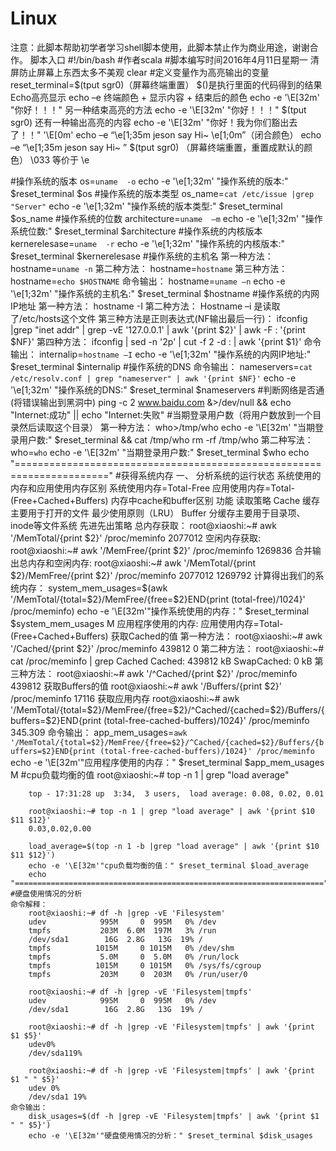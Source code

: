 # Linux
注意：此脚本帮助初学者学习shell脚本使用，此脚本禁止作为商业用途，谢谢合作。
脚本入口
#!/bin/bash
#作者scala
#脚本编写时间2016年4月11日星期一
清屏防止屏幕上东西太多不美观
clear
#定义变量作为高亮输出的变量
    reset_terminal=$(tput sgr0)（屏幕终端重置）
    $()是执行里面的代码得到的结果
Echo高亮显示
    echo –e 终端颜色 + 显示内容 + 结束后的颜色
    echo -e '\E[32m' "你好！！！"
另一种结束高亮的方法
    echo -e '\E[32m' "你好！！！" $(tput sgr0)
还有一种输出高亮的内容
    echo -e '\E[32m' "你好！我为你们豁出去了！！" '\E[0m'
    echo –e “\e[1;35m  jeson say Hi~  \e[1;0m”（闭合颜色）
    echo –e “\e[1;35m  jeson say Hi~ ” $(tput sgr0) （屏幕终端重置，重置成默认的颜色）
    \033 等价于 \e

#操作系统的版本
        os=`uname  -o`
        echo -e '\e[1;32m' "操作系统的版本:" $reset_terminal $os
#操作系统的版本类型
        os_name=`cat /etc/issue |grep  "Server"`
        echo -e '\e[1;32m' "操作系统的版本类型:" $reset_terminal $os_name
#操作系统的位数
        architecture=`uname  –m`
        echo -e '\e[1;32m' "操作系统位数:" $reset_terminal $architecture
#操作系统的内核版本
        kernerelesase=`uname  -r`
        echo -e '\e[1;32m' "操作系统的内核版本:" $reset_terminal $kernerelesase
#操作系统的主机名
    第一种方法：
    hostname=`uname -n`
    第二种方法：
    hostname=`hostname`
    第三种方法：
    hostname=`echo $HOSTNAME`
    命令输出：
        hostname=`uname –n`
        echo -e '\e[1;32m' "操作系统的主机名:" $reset_terminal $hostname
#操作系统的内网IP地址
    第一种方法：
    hostname -I
    第二种方法：
    Hostname –i 是读取了/etc/hosts这个文件
    第三种方法是正则表达式(NF输出最后一行)：
    ifconfig |grep "inet addr" | grep -vE '127.0.0.1' | awk '{print $2}' | awk -F : '{print $NF}'
    第四种方法：
    ifconfig | sed -n '2p' | cut -f 2 -d : | awk '{print $1}'
    命令输出：
        internalip=`hostname –I`
        echo -e '\e[1;32m' "操作系统的内网IP地址:" $reset_terminal $internalip
#操作系统的DNS
    命令输出：
        nameservers=`cat /etc/resolv.conf | grep "nameserver" | awk '{print $NF}'`
        echo -e '\e[1;32m' "操作系统的DNS:" $reset_terminal $nameservers
#判断网络是否通(将错误输出到黑洞中)
        ping -c 2 www.baidu.com &>/dev/null  && echo "Internet:成功" || echo "Internet:失败"
#当期登录用户数（将用户数放到一个目录然后读取这个目录）
    第一种方法：
        who>/tmp/who
        echo -e '\E[32m' "当期登录用户数:" $reset_terminal  && cat /tmp/who
        rm -rf /tmp/who
    第二种写法：
        who=`who`
    echo -e '\E[32m' "当期登录用户数:" $reset_terminal $who
echo "======================================================================"
#获得系统内存
一、	分析系统的运行状态
    系统使用的内存和应用使用内存区别
        系统使用内存=Total-Free
        应用使用内存=Total-(Free+Cached+Buffers)
    内存中cache和buffer区别
        功能	读取策略
        Cache	缓存主要用于打开的文件	最少使用原则（LRU）
        Buffer	分缓存主要用于目录项、inode等文件系统	先进先出策略
    总内存获取：
        root@xiaoshi:~# awk '/MemTotal/{print $2}' /proc/meminfo
        2077012
    空闲内存获取:
        root@xiaoshi:~# awk '/MemFree/{print $2}' /proc/meminfo
        1269836
    合并输出总内存和空闲内存:
        root@xiaoshi:~# awk '/MemTotal/{print $2}/MemFree/{print $2}' /proc/meminfo
        2077012
        1269792
    计算得出我们的系统内存：
        system_mem_usages=$(awk '/MemTotal/{total=$2}/MemFree/{free=$2}END{print (total-free)/1024}' /proc/meminfo)
        echo -e '\E[32m'"操作系统使用的内存：" $reset_terminal $system_mem_usages M
    应用程序使用的内存:
        应用使用内存=Total-(Free+Cached+Buffers)
    获取Cached的值
        第一种方法：
            root@xiaoshi:~# awk '/Cached/{print $2}' /proc/meminfo
            439812
            0
        第二种方法：
            root@xiaoshi:~# cat /proc/meminfo | grep Cached
            Cached:           439812 kB
            SwapCached:            0 kB
        第三种方法：
            root@xiaoshi:~# awk '/^Cached/{print $2}' /proc/meminfo
            439812
    获取Buffers的值
        root@xiaoshi:~# awk '/Buffers/{print $2}' /proc/meminfo
        17116
    获取应用内存
        root@xiaoshi:~# awk '/MemTotal/{total=$2}/MemFree/{free=$2}/^Cached/{cached=$2}/Buffers/{buffers=$2}END{print (total-free-cached-buffers)/1024}' /proc/meminfo
        345.309
    命令输出：
        app_mem_usages=`awk '/MemTotal/{total=$2}/MemFree/{free=$2}/^Cached/{cached=$2}/Buffers/{buffers=$2}END{print (total-free-cached-buffers)/1024}' /proc/meminfo `
        echo -e '\E[32m'"应用程序使用的内存：" $reset_terminal $app_mem_usages M
    #cpu负载均衡的值
        root@xiaoshi:~# top -n 1 | grep "load average"

        top - 17:31:28 up  3:34,  3 users,  load average: 0.08, 0.02, 0.01

        root@xiaoshi:~# top -n 1 | grep "load average" | awk '{print $10 $11 $12}'
        0.03,0.02,0.00

        load_average=$(top -n 1 -b |grep "load average" | awk '{print $10 $11 $12}')
        echo -e '\E[32m'"cpu负载均衡的值：" $reset_terminal $load_average
        echo "====================================================================="
    #硬盘使用情况的分析
    命令解释：
        root@xiaoshi:~# df -h |grep -vE 'Filesystem'
        udev            995M     0  995M   0% /dev
        tmpfs           203M  6.0M  197M   3% /run
        /dev/sda1        16G  2.8G   13G  19% /
        tmpfs          1015M     0 1015M   0% /dev/shm
        tmpfs           5.0M     0  5.0M   0% /run/lock
        tmpfs          1015M     0 1015M   0% /sys/fs/cgroup
        tmpfs           203M     0  203M   0% /run/user/0

        root@xiaoshi:~# df -h |grep -vE 'Filesystem|tmpfs'
        udev            995M     0  995M   0% /dev
        /dev/sda1        16G  2.8G   13G  19% /

        root@xiaoshi:~# df -h |grep -vE 'Filesystem|tmpfs' | awk '{print $1 $5}'
        udev0%
        /dev/sda119%

        root@xiaoshi:~# df -h |grep -vE 'Filesystem|tmpfs' | awk '{print $1 " " $5}'
        udev 0%
        /dev/sda1 19%
    命令输出：
        disk_usages=$(df -h |grep -vE 'Filesystem|tmpfs' | awk '{print $1 " " $5}')
        echo -e '\E[32m'"硬盘使用情况的分析：" $reset_terminal $disk_usages
